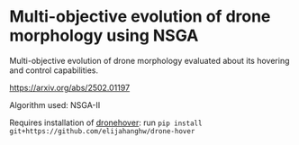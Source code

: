 # Multi-objective evolution of drone morphology using NSGA

Multi-objective evolution of drone morphology evaluated about its hovering and control capabilities.

https://arxiv.org/abs/2502.01197

Algorithm used: NSGA-II

Requires installation of [dronehover](https://github.com/elijahanghw/drone-hover): run `pip install git+https://github.com/elijahanghw/drone-hover`